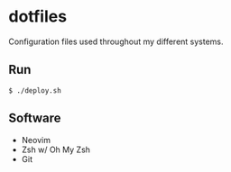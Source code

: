 # dotfiles

Configuration files used throughout my different systems.

## Run

```
$ ./deploy.sh
```

## Software

- Neovim
- Zsh w/ Oh My Zsh
- Git
